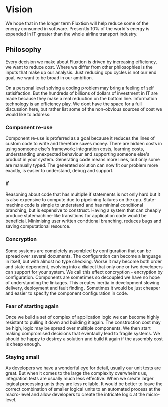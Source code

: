 # Vision

We hope that in the longer term Fluxtion will help reduce some of the energy consumed in software. Presently 10% of the world's energy is expended in IT greater than the whole airline transport industry.

## Philosophy
Every decision we make about Fluxtion is driven by increasing efficiency, we want to reduce cost. Where we differ from other philosophies is the inputs that make up our analysis. Just reducing cpu cycles is not our end goal, we want to be broad in our ambition.

On a personal level solving a coding problem may bring a feeling of self satisifaction. But the hundreds of billions of dollars of investment in IT are made because they make a real reduction on the bottom line. Information technology is an efficiency play. We dont have the space for a full discussion here, but rather list some of the non-obvious sources of cost we would like to address:

### Component re-use
Component re-use is proferred as a goal because it reduces the lines of custom code to write and therefore saves money. There are hidden costs in using someone else's framework; integration costs, learning costs, understanding unexpected behaviour and supporting someone else's product in your system. Generating code means more lines, but only some are manually typed. The generated solution can now fit our problem more exactly, is easier to understand, debug and support. 

### If
Reasoning about code that has multiple if statements is not only hard but it is also expensive to compute due to pipelining failures on the cpu. State-machine code is simple to understand and has minimal conditional branching, but is expensive to construct. Having a system that can cheaply produce statemachine-like transitions for application code would be beneficial. Minimising user written condtional branching, reduces bugs and saving computational resource.  

### Concryption
Some systems are completely assembled by configuration that can be spread over several documents. The configuration can become a language in itself, but with almost no type checking. Worse it may become both order and state dependent, evolving into a dialect that only one or two developers can support for your system. We call this effect concryption - encryption by configuration. Components are sometimes so decoupled we have no hope of understanding the linkages. This creates inertia in development slowing delivery, deployment and fault finding. Sometimes it would be just cheaper and easier to specify the component configuration in code.

### Fear of starting again
Once we build a set of complex of application logic we can become highly resistant to pulling it down and building it again. The construction cost may be high, logic may be spread over multiple components. We then start making compromised decisions that eventaully lead to fragile systems. We should be happy to destroy a solution and build it again if the assembly cost is cheap enough.

### Staying small
As developers we have a wonderful eye for detail, usually our unit tests are great. But when it comes to the large the complexity overwhelms us, integration tests are usually much less effective. When we create larger logical processing units they are less reliable. It would be better to leave the correct combination of smaller logical units to an automated process at the macro-level and allow developers to create the intricate logic at the micro-level.

